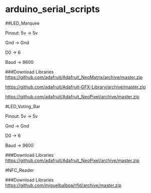 # arduino_serial_scripts

##LED_Marquee 

Pinout:
5v -> 5v

Gnd -> Gnd

D0 -> 6

Baud -> 9600

###Download Libraries
https://github.com/adafruit/Adafruit_NeoMatrix/archive/master.zip

https://github.com/adafruit/Adafruit-GFX-Library/archive/master.zip

https://github.com/adafruit/Adafruit_NeoPixel/archive/master.zip

#LED_Voting_Bar 

Pinout:
5v -> 5v

Gnd -> Gnd

D0 -> 6

Baud -> 9600

###Download Libraries
https://github.com/adafruit/Adafruit_NeoPixel/archive/master.zip

#NFC_Reader

###Download Libraries
https://github.com/miguelbalboa/rfid/archive/master.zip

